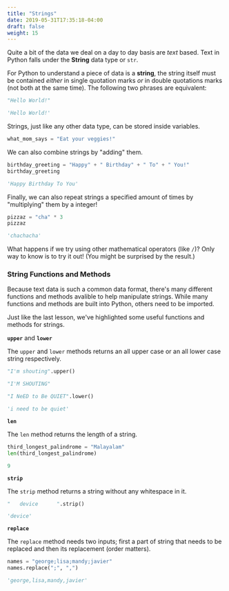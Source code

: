 ```yaml
---
title: "Strings"
date: 2019-05-31T17:35:18-04:00
draft: false
weight: 15
---
```


Quite a bit of the data we deal on a day to day basis are *text* based. Text in Python falls under the **String** data type or `str`. 

For Python to understand a piece of data is a **string**, the string itself must be contained *either* in single quotation marks *or* in double quotations marks (not both at the same time). The following two phrases are equivalent: 

~~~python
"Hello World!"
~~~

~~~python
'Hello World!'
~~~

Strings, just like any other data type, can be stored inside variables.

~~~python
what_mom_says = "Eat your veggies!"
~~~

We can also combine strings by "adding" them. 

~~~python
birthday_greeting = "Happy" + " Birthday" + " To" + " You!"
birthday_greeting
~~~

~~~python
'Happy Birthday To You'
~~~

Finally, we can also repeat strings a specified amount of times by "multiplying" them by a integer!

~~~python
pizzaz = "cha" * 3
pizzaz
~~~

~~~python
'chachacha'
~~~

What happens if we try using other mathematical operators (like `/`)? Only way to know is to try it out! (You might be surprised by the result.)

### String Functions and Methods 

Because text data is such a common data format, there's many different functions and methods avalible to help manipulate strings. While many functions and methods are built into Python, others need to be imported. 

Just like the last lesson, we've highlighted some useful functions and methods for strings. 

**`upper`** and **`lower`** 

The `upper` and `lower` methods returns an all upper case or an all lower case string respectively.

~~~python
"I'm shouting".upper()
~~~

~~~python
"I'M SHOUTING"
~~~

~~~python
"I NeED to Be QUIET".lower()
~~~

~~~python
'i need to be quiet'
~~~

**`len`**

The `len` method returns the length of a string. 

~~~python
third_longest_palindrome = "Malayalam"
len(third_longest_palindrome)
~~~

~~~python
9
~~~

**`strip`**

The `strip` method returns a string without any whitespace in it. 

~~~python
"   device      ".strip()
~~~

~~~python
'device'
~~~

**`replace`**

The `replace` method needs two inputs; first a part of string that needs to be replaced and then its replacement (order matters). 

~~~python
names = "george;lisa;mandy;javier"
names.replace(";", ",")
~~~

~~~python
'george,lisa,mandy,javier'
~~~

 
